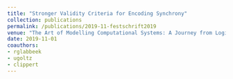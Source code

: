 ```yaml
---
title: "Stronger Validity Criteria for Encoding Synchrony"
collection: publications
permalink: /publications/2019-11-festschrift2019
venue: "The Art of Modelling Computational Systems: A Journey from Logic and Concurrency to Security and Privacy - Essays Dedicated to Catuscia Palamidessi on the Occasion of Her 60th Birthday"
date: 2019-11-01
coauthors:
- rglabbeek
- ugoltz
- clippert
---
```

